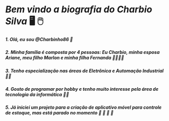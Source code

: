 #  **_Bem vindo a biografia do Charbio Silva_** :desktop_computer: :computer_mouse:



#####  1. Olá, eu sou @Charbinho86 :man:

#####  2. Minha família é composta por 4 pessoas: Eu Charbio, minha esposa Ariane, meu filho Marlon e minha filha Fernanda :family_man_woman_girl_boy:  

#####  3. Tenho especialização nas áreas de Eletrônica e Automação Industrial :man_student:

#####  4. Gosto de programar por hobby e tenho muito interesse pela área de tecnologia da informática :man_technologist:

#####  5. Já iniciei um projeto para a criação de aplicativo móvel para controle de estoque, mas está parado no momento :call_me_hand: :clap: :clap: :clap:

 
